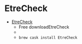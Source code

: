 # EtreCheck
- [EtreCheck](https://etrecheck.com/)
  -  Free downloadEtreCheck 
  - 
  - `brew cask install EtreCheck`
